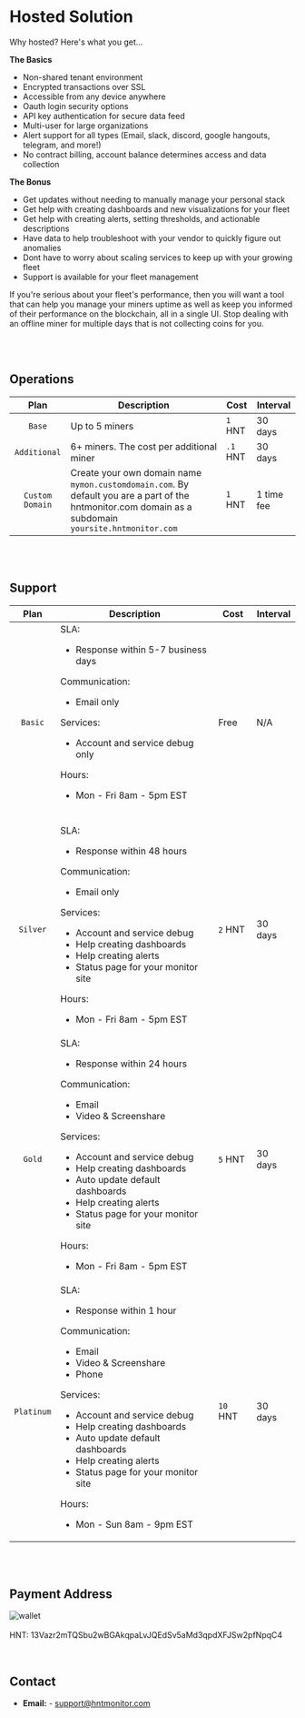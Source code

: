 # Hosted Solution

Why hosted? Here's what you get...

**The Basics**

* Non-shared tenant environment
* Encrypted transactions over SSL
* Accessible from any device anywhere
* Oauth login security options
* API key authentication for secure data feed
* Multi-user for large organizations
* Alert support for all types (Email, slack, discord, google hangouts, telegram, and more!)
* No contract billing, account balance determines access and data collection

**The Bonus**

* Get updates without needing to manually manage your personal stack
* Get help with creating dashboards and new visualizations for your fleet
* Get help with creating alerts, setting thresholds, and actionable descriptions
* Have data to help troubleshoot with your vendor to quickly figure out anomalies
* Dont have to worry about scaling services to keep up with your growing fleet
* Support is available for your fleet management

If you're serious about your fleet's performance, then you will want a tool that can help you manage your miners uptime as well as keep you informed of their performance on the blockchain, all in a single UI. Stop dealing with an offline miner for multiple days that is not collecting coins for you.

<br>
<br>

## Operations

| Plan | Description | Cost | Interval |
|:----:|-------------|------|----------|
| `Base` | Up to 5 miners | `1` HNT | 30 days |
| `Additional` | 6+ miners. The cost per additional miner | `.1` HNT | 30 days |
| `Custom Domain` | Create your own domain name `mymon.customdomain.com`. By default you are a part of the hntmonitor.com domain as a subdomain `yoursite.hntmonitor.com` | `1` HNT | 1 time fee |

<br>
<br>

## Support

| Plan | Description | Cost | Interval |
|:----:|-------------|------|----------|
| `Basic` | SLA:<ul><li>Response within 5-7 business days</li></ul>Communication:<ul><li>Email only</li></ul>Services:<ul><li>Account and service debug only</li></ul>Hours:<ul><li>Mon - Fri 8am - 5pm EST</li></ul><br/>  | Free | N/A |
| `Silver` | SLA:<ul><li>Response within 48 hours</li></ul>Communication:<ul><li>Email only</li></ul>Services:<ul><li>Account and service debug</li><li>Help creating dashboards</li><li>Help creating alerts</li><li>Status page for your monitor site</li></ul>Hours:<ul><li>Mon - Fri 8am - 5pm EST</li></ul>  | `2` HNT | 30 days |
| `Gold` | SLA:<ul><li>Response within 24 hours</li></ul>Communication:<ul><li>Email</li><li>Video & Screenshare</li></ul>Services:<ul><li>Account and service debug</li><li>Help creating dashboards</li><li>Auto update default dashboards</li><li>Help creating alerts</li><li>Status page for your monitor site</li></ul>Hours:<ul><li>Mon - Fri 8am - 5pm EST</li></ul>  | `5` HNT | 30 days |
| `Platinum` | SLA:<ul><li>Response within 1 hour</li></ul>Communication:<ul><li>Email</li><li>Video & Screenshare</li><li>Phone</li></ul>Services:<ul><li>Account and service debug</li><li>Help creating dashboards</li><li>Auto update default dashboards</li><li>Help creating alerts</li><li>Status page for your monitor site</li></ul>Hours:<ul><li>Mon - Sun 8am - 9pm EST</li></ul>  | `10` HNT | 30 days |

<br>
<br>

## Payment Address

![wallet](https://raw.githubusercontent.com/nhatfield/hnt_monitor/develop/docs/images/wallet.png)
<br>
<br>
HNT: 13Vazr2mTQSbu2wBGAkqpaLvJQEdSv5aMd3qpdXFJSw2pfNpqC4

<br>

## Contact

* **Email:** - support@hntmonitor.com 


